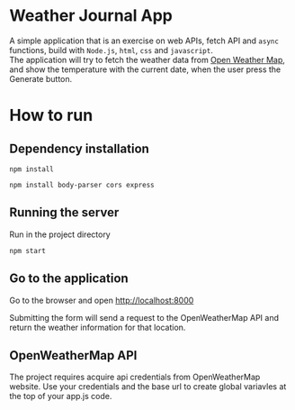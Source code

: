 # Weather Journal App

A simple application that is an exercise on web APIs, fetch API and `async` functions, build with `Node.js`, `html`, `css` and `javascript`.  
The application will try to fetch the weather data from [Open Weather Map](https://openweathermap.org/),  
and show the temperature with the current date, when the user press the Generate button.

# How to run

## Dependency installation

```
npm install
```

```
npm install body-parser cors express
```

## Running the server

Run in the project directory

```
npm start
```

## Go to the application

Go to the browser and open
[http://localhost:8000](http://localhost:8000)

Submitting the form will send a request to the OpenWeatherMap API and return the weather information for that location.

## OpenWeatherMap API

The project requires acquire api credentials from OpenWeatherMap website. Use your credentials and the base url to create global variavles at the top of your app.js code.
